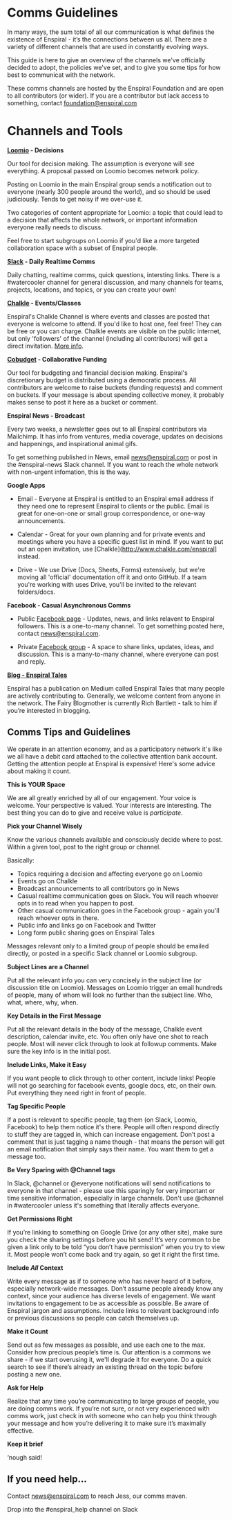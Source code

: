 # Comms Guidelines


In many ways, the sum total of all our communication is what defines the existence of Enspiral - it’s the connections between us all. There are a variety of different channels that are used in constantly evolving ways. 

This guide is here to give an overview of the channels we've officially decided to adopt, the policies we've set, and to give you some tips for how best to communicat with the network.

These comms channels are hosted by the Enspiral Foundation and are open to all contributors (or wider). If you are a contributor but lack access to something, contact foundation@enspiral.com

# Channels and Tools

**[Loomio](https://www.loomio.org/g/1xCPyY46/enspiral) - Decisions**

Our tool for decision making. The assumption is everyone will see everything. A proposal passed on Loomio becomes network policy.

Posting on Loomio in the main Enspiral group sends a notification out to everyone (nearly 300 people around the world), and so should be used judiciously. Tends to get noisy if we over-use it.

Two categories of content appropriate for Loomio: a topic that could lead to a decision that affects the whole network, or important information everyone really needs to discuss.

Feel free to start subgroups on Loomio if you'd like a more targeted collaboration space with a subset of Enspiral people.

**[Slack](http://enspiral.slack.com) - Daily Realtime Comms**

Daily chatting, realtime comms, quick questions, intersting links. There is a #watercooler channel for general discussion, and many channels for teams, projects, locations, and topics, or you can create your own! 

**[Chalkle](http://www.chalkle.com/enspiral) - Events/Classes**

Enspiral's Chalkle Channel is where events and classes are posted that everyone is welcome to attend. If you'd like to host one, feel free! They can be free or you can charge. Chalkle events are visible on the public internet, but only 'followers' of the channel (including all contributors) will get a direct invitation. [More info](https://docs.google.com/document/d/1Phe94mRRo5yMpxiNiZiiX-sRKpsDQcDTbh9J7sdjIBY/edit?usp=sharing).

**[Cobudget](beta.cobudget.co/#/groups/41) - Collaborative Funding**

Our tool for budgeting and financial decision making. Enspiral's discretionary budget is distributed using a democratic process. All contributors are welcome to raise buckets (funding requests) and comment on buckets. If your message is about spending collective money, it probably makes sense to post it here as a bucket or comment.

**Enspiral News - Broadcast**

Every two weeks, a newsletter goes out to all Enspiral contributors via Mailchimp. It has info from ventures, media coverage, updates on decisions and happenings, and inspirational animal gifs. 

To get something published in News, email news@enspiral.com or post in the #enspiral-news Slack channel. If you want to reach the whole network with non-urgent infomation, this is the way.

**Google Apps**

* Email - Everyone at Enspiral is entitled to an Enspiral email address if they need one to represent Enspiral to clients or the public. Email is great for one-on-one or small group correspondence, or one-way announcements.

* Calendar - Great for your own planning and for private events and meetings where you have a specific guest list in mind. If you want to put out an open invitation, use [Chalkle](http://www.chalkle.com/enspiral] instead.

* Drive - We use Drive (Docs, Sheets, Forms) extensively, but we're moving all 'official' documentation off it and onto GitHub. If a team you're working with uses Drive, you'll be invited to the relevant folders/docs.

**Facebook - Casual Asynchronous Comms**

* Public [Facebook page](https://www.facebook.com/Enspiral) - Updates, news, and links relavent to Enspiral followers. This is a one-to-many channel. To get something posted here, contact news@enspiral.com.

* Private [Facebook group](https://www.facebook.com/groups/enspiral) - A space to share links, updates, ideas, and discussion. This is a many-to-many channel, where everyone can post and reply.


**[Blog - Enspiral Tales](http://blog.enspiral.com)**

Enspiral has a publication on Medium called Enspiral Tales that many people are actively contributing to. Generally, we welcome content from anyone in the network. The Fairy Blogmother is currently Rich Bartlett - talk to him if you’re interested in blogging. 


## Comms Tips and Guidelines

We operate in an attention economy, and as a participatory network it's like we all have a debit card attached to the collective attention bank account. Getting the attention people at Enspiral is expensive! Here's some advice about making it count.

**This is YOUR Space**

We are all greatly enriched by all of our engagement. Your voice is welcome. Your perspective is valued. Your interests are interesting. The best thing you can do to give and receive value is *participate*.

**Pick your Channel Wisely**

Know the various channels available and consciously decide where to post. Within a given tool, post to the right group or channel. 

Basically: 
* Topics requiring a decision and affecting everyone go on Loomio
* Events go on Chalkle
* Broadcast announcements to all contributors go in News
* Casual realtime communication goes on Slack. You will reach whoever opts in to read when you happen to post.
* Other casual communication goes in the Facebook group - again you'll reach whoever opts in there.
* Public info and links go on Facebook and Twitter
* Long form public sharing goes on Enspiral Tales

Messages relevant only to a limited group of people should be emailed directly, or posted in a specific Slack channel or Loomio subgroup.

**Subject Lines are a Channel**

Put all the relevant info you can very concisely in the subject line (or discussion title on Loomio). Messages on Loomio trigger an email hundreds of people, many of whom will look no further than the subject line. Who, what, where, why, when.

**Key Details in the First Message**

Put all the relevant details in the body of the message, Chalkle event description, calendar invite, etc. You often only have one shot to reach people. Most will never click through to look at followup comments. Make sure the key info is in the initial post.

**Include Links, Make it Easy**

If you want people to click through to other content, include links! People will not go searching for facebook events, google docs, etc, on their own. Put everything they need right in front of people.

**Tag Specific People**

If a post is relevant to specific people, tag them (on Slack, Loomio, Facebook) to help them notice it's there. People will often respond directly to stuff they are tagged in, which can increase engagement. Don’t post a comment that is just tagging a name though - that means the person will get an email notification that simply says their name. You want them to get a message too. 

**Be Very Sparing with @Channel tags**

In Slack, @channel or @everyone notifications will send notifications to everyone in that channel - please use this sparingly for very important or time sensitive information, especially in large channels. Don't use @channel in #watercooler unless it's something that literally affects everyone.

**Get Permissions Right**

If you’re linking to something on Google Drive (or any other site), make sure you check the sharing settings before you hit send! It’s very common to be given a link only to be told “you don’t have permission” when you try to view it. Most people won’t come back and try again, so get it right the first time.

**Include *All* Context**

Write every message as if to someone who has never heard of it before, especially network-wide messages. Don’t assume people already know any context, since your audience has diverse levels of engagement. We want invitations to engagement to be as accessible as possible. Be aware of Enspiral jargon and assumptions. Include links to relevant background info or previous discussions so people can catch themselves up.

**Make it Count**

Send out as few messages as possible, and use each one to the max. Consider how precious people’s time is. Our attention is a commons we share - if we start overusing it, we'll degrade it for everyone. Do a quick search to see if there’s already an existing thread on the topic before posting a new one. 

**Ask for Help**

Realize that any time you’re communicating to large groups of people, you are doing comms work. If you’re not sure, or not very experienced with comms work, just check in with someone who can help you think through your message and how you’re delivering it to make sure it’s maximally effective.

**Keep it brief**

‘nough said!


## If you need help...

Contact news@enspiral.com to reach Jess, our comms maven. 

Drop into the #enspiral_help channel on Slack
